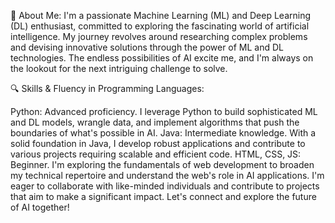 🤖 About Me:
I'm a passionate Machine Learning (ML) and Deep Learning (DL) enthusiast, committed to exploring the fascinating world of artificial intelligence. My journey revolves around researching complex problems and devising innovative solutions through the power of ML and DL technologies. The endless possibilities of AI excite me, and I'm always on the lookout for the next intriguing challenge to solve.

🔍 Skills & Fluency in Programming Languages:

Python: Advanced proficiency. I leverage Python to build sophisticated ML and DL models, wrangle data, and implement algorithms that push the boundaries of what's possible in AI.
Java: Intermediate knowledge. With a solid foundation in Java, I develop robust applications and contribute to various projects requiring scalable and efficient code.
HTML, CSS, JS: Beginner. I'm exploring the fundamentals of web development to broaden my technical repertoire and understand the web's role in AI applications.
I'm eager to collaborate with like-minded individuals and contribute to projects that aim to make a significant impact. Let's connect and explore the future of AI together!

<!---
MegaThinker173/MegaThinker173 is a ✨ special ✨ repository because its `README.md` (this file) appears on your GitHub profile.
You can click the Preview link to take a look at your changes.
--->
